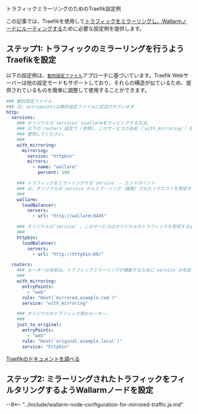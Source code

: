 トラフィックミラーリングのためのTraefik設定例

この記事では、Traefikを使用して[トラフィックをミラーリングし、Wallarmノードにルーティングする](overview.ja.md)ために必要な設定例を提供します。

## ステップ1: トラフィックのミラーリングを行うようTraefikを設定

以下の設定例は、[`動的設定ファイル`](https://doc.traefik.io/traefik/reference/dynamic-configuration/file/)アプローチに基づいています。Traefik Webサーバーは他の設定モードもサポートしており、それらの構造が似ているため、提供されているものを簡単に調整して使用することができます。

```yaml
### 動的設定ファイル
### 注: entrypointsは静的設定ファイルに記述されています
http:
  services:
    ### オリジナルの`services`とwallarmをマッピングする方法。
    ### 以下の`routers`設定で (参照)、このサービスの名前（`with_mirroring`）を
    ### 使用してください。
    ###
    with_mirroring:
      mirroring:
        service: "httpbin"
        mirrors:
          - name: "wallarm"
            percent: 100

    ### トラフィックをミラーリングする`service` - エンドポイント
    ### は、オリジナルの`service`からミラーリング（複製）されたリクエストを受信する必要があります。
    ###
    wallarm:
      loadBalancer:
        servers:
          - url: "http://wallarm:8445"

    ### オリジナルの`service` 。このサービスはオリジナルのトラフィックを受信する必要があります。
    ###
    httpbin:
      loadBalancer:
        servers:
          - url: "http://httpbin:80/"

  routers:
    ### ルーターの名前は、トラフィックミラーリングが機能するために`service`の名前と同じである必要があります（with_mirroring）。
    ###
    with_mirroring:
      entryPoints:
        - "web"
      rule: "Host(`mirrored.example.com`)"
      service: "with_mirroring"

    ### オリジナルのトラフィック用のルーター。
    ###
    just_to_original:
      entryPoints:
        - "web"
      rule: "Host(`original.example.local`)"
      service: "httpbin"
```

[Traefikのドキュメントを調べる](https://doc.traefik.io/traefik/routing/services/#mirroring-service)

## ステップ2: ミラーリングされたトラフィックをフィルタリングするようWallarmノードを設定

--8<-- "../include/wallarm-node-configuration-for-mirrored-traffic.ja.md"